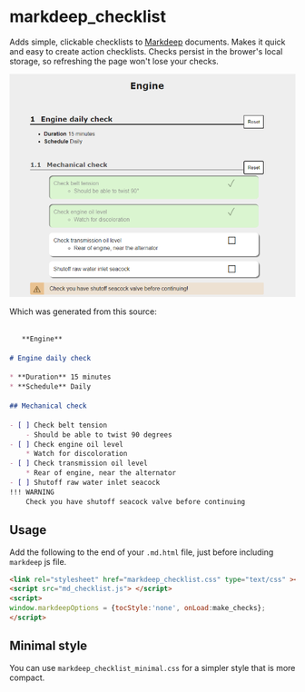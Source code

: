 # markdeep_checklist
Adds simple, clickable checklists to [Markdeep](https://casual-effects.com/markdeep/) documents. Makes it quick and easy to create action checklists. Checks persist in the brower's local storage, 
so refreshing the page won't lose your checks.

<img src="imgs/screenshot_1.png">

Which was generated from this source:

```markdown

   **Engine**
    
# Engine daily check

* **Duration** 15 minutes
* **Schedule** Daily

## Mechanical check

- [ ] Check belt tension
    - Should be able to twist 90 degrees
- [ ] Check engine oil level    
    * Watch for discoloration    
- [ ] Check transmission oil level
    * Rear of engine, near the alternator
- [ ] Shutoff raw water inlet seacock
!!! WARNING
    Check you have shutoff seacock valve before continuing

```

## Usage

Add the following to the end of your `.md.html` file, just before including `markdeep` js file.

```html
<link rel="stylesheet" href="markdeep_checklist.css" type="text/css" ></link>
<script src="md_checklist.js"> </script>
<script>
window.markdeepOptions = {tocStyle:'none', onLoad:make_checks};
</script>
```

## Minimal style
You can use `markdeep_checklist_minimal.css` for a simpler style that is more compact.
